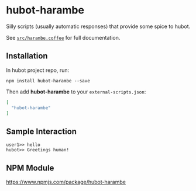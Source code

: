 # hubot-harambe

Silly scripts (usually automatic responses) that provide some spice to hubot.

See [`src/harambe.coffee`](src/harambe.coffee) for full documentation.

## Installation

In hubot project repo, run:

`npm install hubot-harambe --save`

Then add **hubot-harambe** to your `external-scripts.json`:

```json
[
  "hubot-harambe"
]
```

## Sample Interaction

```
user1>> hello
hubot>> Greetings human!
```

## NPM Module

https://www.npmjs.com/package/hubot-harambe
